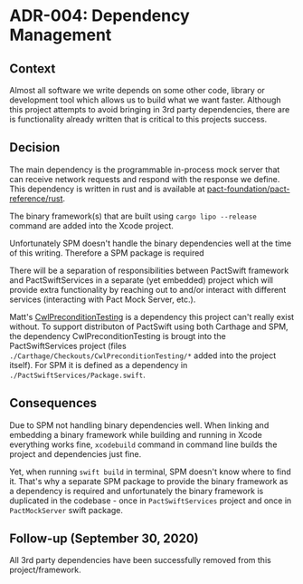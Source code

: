 # ADR-004: Dependency Management

## Context

Almost all software we write depends on some other code, library or development tool which allows us to build what we want faster. Although this project attempts to avoid bringing in 3rd party dependencies, there are is functionality already written that is critical to this projects success.

## Decision

The main dependency is the programmable in-process mock server that can receive network requests and respond with the response we define. This dependency is written in rust and is available at [pact-foundation/pact-reference/rust](https://github.com/pact-foundation/pact-reference/tree/main/rust/pact_mock_server_ffi).

The binary framework(s) that are built using `cargo lipo --release` command are added into the Xcode project.

Unfortunately SPM doesn't handle the binary dependencies well at the time of this writing. Therefore a SPM package is required

There will be a separation of responsibilities between PactSwift framework and PactSwiftServices in a separate (yet embedded) project which will provide extra functionality by reaching out to and/or interact with different services (interacting with Pact Mock Server, etc.).

Matt's [CwlPreconditionTesting](https://github.com/mattgallagher/CwlPreconditionTesting) is a dependency this project can't really exist without. To support distributon of PactSwift using both Carthage and SPM, the dependency CwlPreconditionTesting is brougt into the PactSwiftServices project (files `./Carthage/Checkouts/CwlPreconditionTesting/*` added into the project itself). For SPM it is defined as a dependency in `./PactSwiftServices/Package.swift`.

## Consequences

Due to SPM not handling binary dependencies well. When linking and embedding a binary framework while building and running in Xcode everything works fine, `xcodebuild` command in command line builds the project and dependencies just fine.

Yet, when running `swift build` in terminal, SPM doesn't know where to find it. That's why a separate SPM package to provide the binary framework as a dependency is required and unfortunately the binary framework is duplicated in the codebase - once in `PactSwiftServices` project and once in `PactMockServer` swift package.

## Follow-up (September 30, 2020)

All 3rd party dependencies have been successfully removed from this project/framework.
